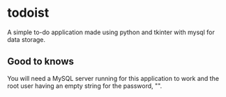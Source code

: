 # todoist
A simple to-do application made using python and tkinter with mysql for data storage.

## Good to knows
You will need a MySQL server running for this application to work and the root user having an empty string for the password, "".
